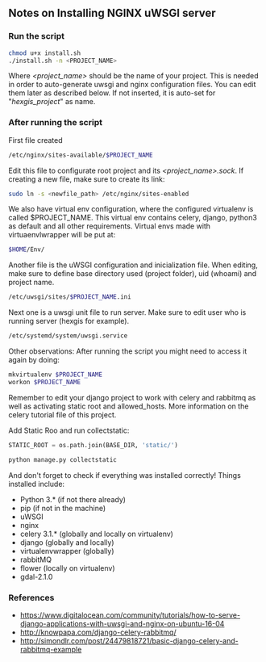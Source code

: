 ## Notes on Installing NGINX uWSGI server
### Run the  script
```sh
chmod u+x install.sh
./install.sh -n <PROJECT_NAME>
```

Where _<project_name>_ should be the name of your project. This is needed in order to auto-generate uwsgi and nginx configuration files. You can edit them later as described below. If not inserted, it is auto-set for "_hexgis_project_" as name.


### After running the script

First file created
```sh	
/etc/nginx/sites-available/$PROJECT_NAME
```
Edit this file to configurate root project and its _<project_name>.sock_. If creating a new file, make sure to create its link:
```sh
sudo ln -s <newfile_path> /etc/nginx/sites-enabled
```
We also have virtual env configuration, where the configured virtualenv is called $PROJECT_NAME. This virtual env contains celery, django, python3 as default and all other requirements. Virtual envs made with virtuaenvlwrapper will be put at:
```sh
$HOME/Env/
```

Another file is the uWSGI configuration and inicialization file. When editing, make sure to define base directory used (project folder), uid (whoami) and project name.
```sh
/etc/uwsgi/sites/$PROJECT_NAME.ini
```
Next one is a uwsgi unit file to run server. Make sure to edit user who is running server (hexgis for example).
```sh
/etc/systemd/system/uwsgi.service
```

Other observations:
	After running the script you might need to access it again by doing:
```sh
mkvirtualenv $PROJECT_NAME
workon $PROJECT_NAME
```	

Remember to edit your django project to work with celery and rabbitmq as well as activating static root and allowed_hosts. More information on the celery tutorial file of this project.

Add Static Roo and run collectstatic:
```python
STATIC_ROOT = os.path.join(BASE_DIR, 'static/')
```
```sh
python manage.py collectstatic
```

And don't forget to check if everything was installed correctly! Things installed include:
* Python 3.* (if not there already)
* pip (if not in the machine)
* uWSGI
* nginx
* celery 3.1.* (globally and locally on virtualenv)
* django (globally and locally)
* virtualenvwrapper (globally)
* rabbitMQ
* flower (locally on virtualenv)
* gdal-2.1.0

### References
* https://www.digitalocean.com/community/tutorials/how-to-serve-django-applications-with-uwsgi-and-nginx-on-ubuntu-16-04
* http://knowpapa.com/django-celery-rabbitmq/
* http://simondlr.com/post/24479818721/basic-django-celery-and-rabbitmq-example
	


